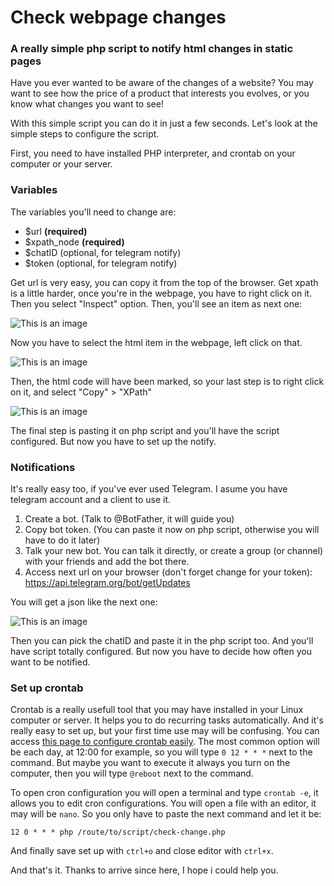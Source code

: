 # Check webpage changes
### A really simple php script to notify html changes in static pages

Have you ever wanted to be aware of the changes of a website? You may want to see how the price of a product that interests you evolves, or you know what changes you want to see!

With this simple script you can do it in just a few seconds. Let's look at the simple steps to configure the script. 

First, you need to have installed PHP interpreter, and crontab on your computer or your server.

### Variables

The variables you'll need to change are:
- $url **(required)**
- $xpath_node **(required)**
- $chatID (optional, for telegram notify)
- $token (optional, for telegram notify)

Get url is very easy, you can copy it from the top of the browser.
Get xpath is a little harder, once you're in the webpage, you have to right click on it. Then you select "Inspect" option. Then, you'll see an item as next one:

![This is an image](https://myoctocat.com/assets/images/base-octocat.svg)

Now you have to select the html item in the webpage, left click on that.

![This is an image](https://myoctocat.com/assets/images/base-octocat.svg)

Then, the html code will have been marked, so your last step is to right click on it, and select "Copy" > "XPath"

![This is an image](https://myoctocat.com/assets/images/base-octocat.svg)

The final step is pasting it on php script and you'll have the script configured. But now you have to set up the notify.

### Notifications
It's really easy too, if you've ever used Telegram. I asume you have telegram account and a client to use it.
1. Create a bot. (Talk to @BotFather, it will guide you)
2. Copy bot token. (You can paste it now on php script, otherwise you will have to do it later)
3. Talk your new bot. You can talk it directly, or create a group (or channel) with your friends and add the bot there.
4. Access next url on your browser (don't forget change <token> for your token): [https://api.telegram.org/bot<token>/getUpdates](https://api.telegram.org/bot<token>/getUpdates)

You will get a json like the next one:
  
![This is an image](https://myoctocat.com/assets/images/base-octocat.svg)
  
Then you can pick the chatID and paste it in the php script too. And you'll have script totally configured. But now you have to decide how often you want to be notified.
  
### Set up crontab
Crontab is a really usefull tool that you may have installed in your Linux computer or server. It helps you to do recurring tasks automatically. And it's really easy to set up, but your first time use may will be confusing. You can access [this page to configure crontab easily](https://crontab.guru/).
The most common option will be each day, at 12:00 for example, so you will type `0 12 * * *` next to the command. But maybe you want to execute it always you turn on the computer, then you will type `@reboot` next to the command.
 
To open cron configuration you will open a terminal and type `crontab -e`, it allows you to edit cron configurations. You will open a file with an editor, it may will be `nano`. So you only have to paste the next command and let it be:
```
12 0 * * * php /route/to/script/check-change.php
```
And finally save set up with `ctrl+o` and close editor with `ctrl+x`.
  
And that's it. Thanks to arrive since here, I hope i could help you.
